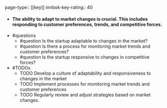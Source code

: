page-type:: [[key]]
innbok-key-rating:: 40
- #### The ability to adapt to market changes is crucial. This includes responding to customer preferences, trends, and competitive forces.
- #questions
  - #question Is the startup adaptable to changes in the market?
  - #question Is there a process for monitoring market trends and customer preferences?
  - #question Is the startup responsive to changes in competitive forces?
- #TODOs
  - TODO Develop a culture of adaptability and responsiveness to changes in the market
  - TODO  Implement processes for monitoring market trends and customer preferences
  - TODO  Regularly review and adjust strategies based on market changes.



